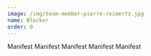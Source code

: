 ```yaml
---
image: /img/team-member-pierre-reimertz.jpg
name: Blocker
order: 0
---
```

Manifest Manifest Manifest Manifest Manifest 